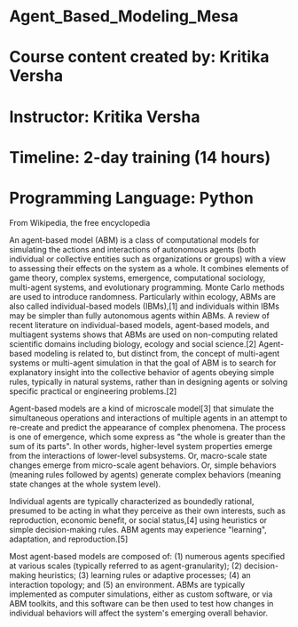 # Agent_Based_Modeling_Mesa

# Course content created by: Kritika Versha
# Instructor: Kritika Versha
# Timeline: 2-day training (14 hours)
# Programming Language: Python

From Wikipedia, the free encyclopedia

An agent-based model (ABM) is a class of computational models for simulating the actions and interactions of autonomous agents (both individual or collective entities such as organizations or groups) with a view to assessing their effects on the system as a whole. It combines elements of game theory, complex systems, emergence, computational sociology, multi-agent systems, and evolutionary programming. Monte Carlo methods are used to introduce randomness. Particularly within ecology, ABMs are also called individual-based models (IBMs),[1] and individuals within IBMs may be simpler than fully autonomous agents within ABMs. A review of recent literature on individual-based models, agent-based models, and multiagent systems shows that ABMs are used on non-computing related scientific domains including biology, ecology and social science.[2] Agent-based modeling is related to, but distinct from, the concept of multi-agent systems or multi-agent simulation in that the goal of ABM is to search for explanatory insight into the collective behavior of agents obeying simple rules, typically in natural systems, rather than in designing agents or solving specific practical or engineering problems.[2]

Agent-based models are a kind of microscale model[3] that simulate the simultaneous operations and interactions of multiple agents in an attempt to re-create and predict the appearance of complex phenomena. The process is one of emergence, which some express as "the whole is greater than the sum of its parts". In other words, higher-level system properties emerge from the interactions of lower-level subsystems. Or, macro-scale state changes emerge from micro-scale agent behaviors. Or, simple behaviors (meaning rules followed by agents) generate complex behaviors (meaning state changes at the whole system level).

Individual agents are typically characterized as boundedly rational, presumed to be acting in what they perceive as their own interests, such as reproduction, economic benefit, or social status,[4] using heuristics or simple decision-making rules. ABM agents may experience "learning", adaptation, and reproduction.[5]

Most agent-based models are composed of: (1) numerous agents specified at various scales (typically referred to as agent-granularity); (2) decision-making heuristics; (3) learning rules or adaptive processes; (4) an interaction topology; and (5) an environment. ABMs are typically implemented as computer simulations, either as custom software, or via ABM toolkits, and this software can be then used to test how changes in individual behaviors will affect the system's emerging overall behavior.
